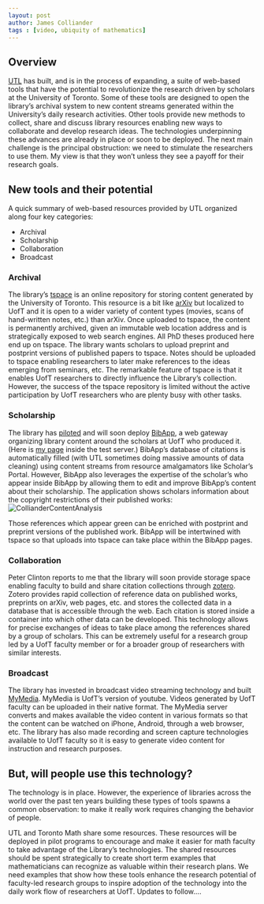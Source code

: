 ```yaml
---
layout: post
author: James Colliander
tags : [video, ubiquity of mathematics]
---
```



<!-- -->



<h2 id="overview">Overview</h2>
<a href="http://www.library.utoronto.ca/home/">UTL</a> has built, and is in the process of expanding, a suite of web-based tools that have the potential to revolutionize the research driven by scholars at the University of Toronto. Some of these tools are designed to open the library’s archival system to new content streams generated within the University’s daily research activities. Other tools provide new methods to collect, share and discuss library resources enabling new ways to collaborate and develop research ideas. The technologies underpinning these advances are already in place or soon to be deployed. The next main challenge is the principal obstruction: we need to stimulate the researchers to use them. My view is that they won’t unless they see a payoff for their research goals.
<h2 id="newtoolsandtheirpotential">New tools and their potential</h2>
A quick summary of web-based resources provided by UTL organized along four key categories:
<ul>
	<li>Archival</li>
	<li>Scholarship</li>
	<li>Collaboration</li>
	<li>Broadcast</li>
</ul>


<h3 id="archival">Archival</h3>
The library’s <a href="https://tspace.library.utoronto.ca/">tspace</a> is an online repository for storing content generated by the University of Toronto. This resource is a bit like <a href="http://arxiv.org/">arXiv</a> but localized to UofT and it is open to a wider variety of content types (movies, scans of hand-written notes, etc.) than arXiv. Once uploaded to tspace, the content is permanently archived, given an immutable web location address and  is strategically exposed to web search engines. All PhD theses produced here end up on tspace. The library wants scholars to upload preprint and postprint versions of published papers to tspace. Notes should be uploaded to tspace enabling researchers to later make references to the ideas emerging from seminars, etc. The remarkable feature of tspace is that it enables UofT researchers to directly influence the Library’s collection. However, the success of the tspace repository is limited without the active participation by UofT researchers who are plenty busy with other tasks.
<h3 id="scholarship">Scholarship</h3>
The library has <a href="http://bibapptest.library.utoronto.ca/">piloted</a> and will soon deploy <a href="http://bibapp.org/">BibApp</a>, a web gateway organizing library content around the scholars at UofT who produced it. (Here is <a href="http://bibapptest.library.utoronto.ca/people/2">my page</a> inside the test server.) BibApp’s database of citations is automatically filled (with UTL sometimes doing massive amounts of data cleaning) using content streams from resource amalgamators like Scholar’s Portal. However, BibApp also leverages the expertise of the scholar’s who appear inside BibApp by allowing them to edit and improve BibApp’s content about their scholarship. The application shows scholars information about the copyright restrictions of their published works:
<img src="http://www.math.toronto.edu/colliand/library/Colliander_Archive_Analysis.png" alt="CollianderContentAnalysis" />

Those references which appear green can be enriched with postprint and preprint versions of the published work. BibApp will be intertwined with tspace so that uploads into tspace can take place within the BibApp pages.
<h3 id="collaboration">Collaboration</h3>
Peter Clinton reports to me that the library will soon provide storage space enabling faculty to build and share citation collections through <a href="http://www.zotero.org/">zotero</a>. Zotero provides rapid collection of reference data on published works, preprints on arXiv, web pages, etc. and stores the collected data in a database that is accessible through the web. Each citation is stored inside a container into which other data can be developed. This technology allows for precise exchanges of ideas to take place among the references shared by a group of scholars. This can be extremely useful for a research group led by a UofT faculty member or for a broader group of researchers with similar interests.
<h3 id="broadcast">Broadcast</h3>
The library has invested in broadcast video streaming technology and built <a href="http://mymedia.library.utoronto.ca">MyMedia</a>. MyMedia is UofT’s version of youtube. Videos generated by UofT faculty can be uploaded in their native format. The MyMedia server converts and makes available the video content in various formats so that the content can be watched on iPhone, Android, through a web browser, etc. The library has also made recording and screen capture technologies available to UofT faculty so it is easy to generate video content for instruction and research purposes.
<h2 id="butwillpeopleusethistechnology">But, will people use this technology?</h2>
The technology is in place. However, the experience of libraries across the world over the past ten years building these types of tools spawns a common observation: to make it really work requires changing the behavior of people.

UTL and Toronto Math share some resources. These resources will be deployed in pilot programs to encourage and make it easier for math faculty to take advantage of the Library’s technologies. The shared resources should be spent strategically to create short term examples that mathematicians can recognize as valuable within their research plans. We need examples that show how these tools enhance the research potential of faculty-led research groups to inspire adoption of the technology into the daily work flow of researchers at UofT. Updates to follow....

&nbsp;